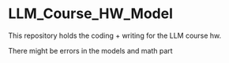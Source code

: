 # LLM_Course_HW_Model
This repository holds the coding + writing for the LLM course hw. 

There might be errors in the models and math part
